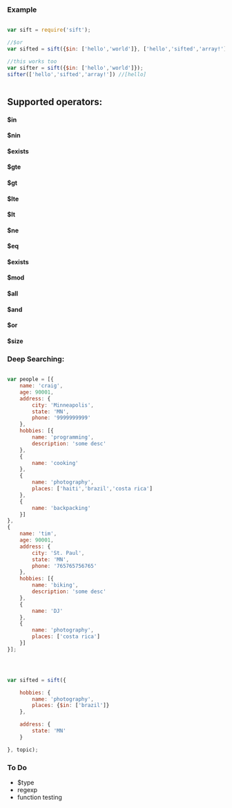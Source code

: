 
### Example

```javascript

var sift = require('sift');

//$or
var sifted = sift({$in: ['hello','world']}, ['hello','sifted','array!']); //['hello']

//this works too
var sifter = sift({$in: ['hello','world']});
sifter(['hello','sifted','array!']) //[hello]



```


## Supported operators:


#### $in

#### $nin

#### $exists

#### $gte

#### $gt

#### $lte

#### $lt

#### $ne

#### $eq

#### $exists

#### $mod

#### $all

#### $and

#### $or

#### $size


### Deep Searching:


```javascript

var people = [{
	name: 'craig',
	age: 90001,
	address: {
		city: 'Minneapolis',
		state: 'MN',
		phone: '9999999999'
	},
	hobbies: [{
		name: 'programming',
		description: 'some desc'	
	},
	{
		name: 'cooking'
	},
	{
		name: 'photography',
		places: ['haiti','brazil','costa rica']
	},
	{
		name: 'backpacking'
	}]
},
{
	name: 'tim',
	age: 90001,
	address: {
		city: 'St. Paul',
		state: 'MN',
		phone: '765765756765'
	},
	hobbies: [{
		name: 'biking',
		description: 'some desc'	
	},
	{
		name: 'DJ'
	},
	{
		name: 'photography',
		places: ['costa rica']
	}]
}];




var sifted = sift({		

	hobbies: {
		name: 'photography',
		places: {$in: ['brazil']}
	},

	address: {
		state: 'MN'
	}

}, topic);

```


### To Do

- $type
- regexp 
- function testing




